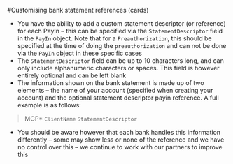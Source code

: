 #Customising bank statement references (cards)

* You have the ability to add a custom statement descriptor (or reference) for each PayIn – this can be specified via the `StatementDescriptor` field in the `PayIn` object. Note that for a `Preauthorization`, this should be specified at the time of doing the `preauthorization` and can not be done via the `PayIn` object in these specific cases
* The `StatementDescriptor` field can be up to 10 characters long, and can only include alphanumeric characters or spaces. This field is however entirely optional and can be left blank
* The information shown on the bank statement is made up of two elements – the name of your account (specified when creating your account) and the optional statement descriptor payin reference. A full example is as follows:
> MGP\* `ClientName` `StatementDescriptor`
* You should be aware however that each bank handles this information differently – some may show less or none of the reference and we have no control over this – we continue to work with our partners to improve this
